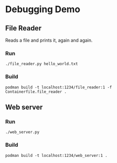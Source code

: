 # Debugging Demo

## File Reader

Reads a file and prints it, again and again.

### Run

```shell
./file_reader.py hello_world.txt
```

### Build

```shell
podman build -t localhost:1234/file_reader:1 -f Containerfile.file_reader .
```

## Web server

### Run

```shell
./web_server.py
```

### Build

```shell
podman build -t localhost:1234/web_server:1 .
```
